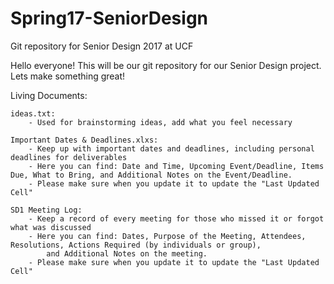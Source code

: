 # Spring17-SeniorDesign
Git repository for Senior Design 2017 at UCF

Hello everyone!
This will be our git repository for our Senior Design project.
Lets make something great!

Living Documents:
	
	ideas.txt:
		- Used for brainstorming ideas, add what you feel necessary

	Important Dates & Deadlines.xlxs:
		- Keep up with important dates and deadlines, including personal deadlines for deliverables
		- Here you can find: Date and Time, Upcoming Event/Deadline, Items Due, What to Bring, and Additional Notes on the Event/Deadline.
		- Please make sure when you update it to update the "Last Updated Cell"
	
	SD1 Meeting Log:
		- Keep a record of every meeting for those who missed it or forgot what was discussed
		- Here you can find: Dates, Purpose of the Meeting, Attendees, Resolutions, Actions Required (by individuals or group),
			and Additional Notes on the meeting.
		- Please make sure when you update it to update the "Last Updated Cell"